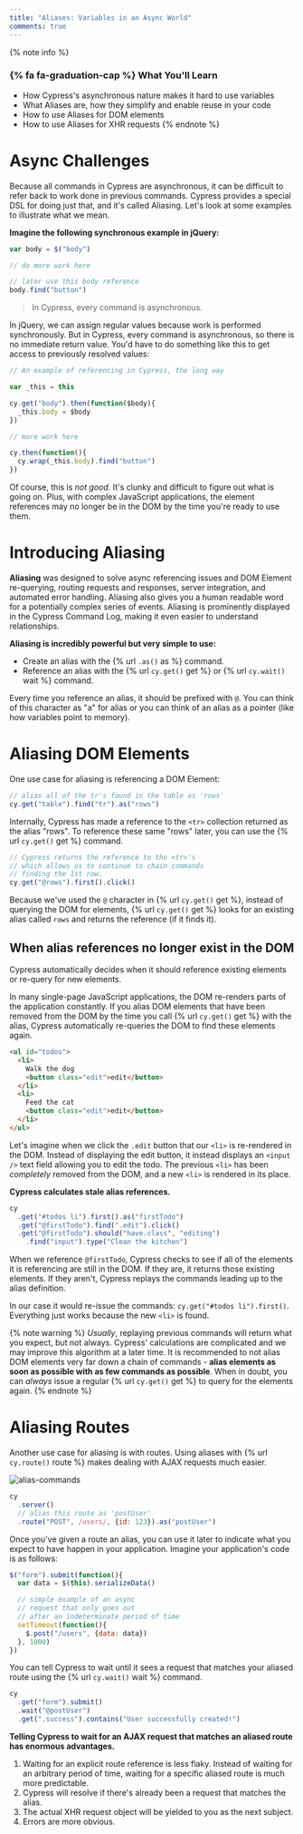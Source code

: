```yaml
---
title: "Aliases: Variables in an Async World"
comments: true
---
```


{% note info %}
### {% fa fa-graduation-cap %} What You'll Learn

- How Cypress's asynchronous nature makes it hard to use variables
- What Aliases are, how they simplify and enable reuse in your code
- How to use Aliases for DOM elements
- How to use Aliases for XHR requests
{% endnote %}

# Async Challenges

Because all commands in Cypress are asynchronous, it can be difficult to refer back to work done in previous commands. Cypress provides a special DSL for doing just that, and it's called Aliasing. Let's look at some examples to illustrate what we mean.

**Imagine the following synchronous example in jQuery:**

```javascript
var body = $("body")

// do more work here

// later use this body reference
body.find("button")
```

> In Cypress, every command is asynchronous.

In jQuery, we can assign regular values because work is performed synchronously. But in Cypress, every command is asynchronous, so there is no immediate return value. You'd have to do something like this to get access to previously resolved values:

```javascript
// An example of referencing in Cypress, the long way

var _this = this

cy.get("body").then(function($body){
  _this.body = $body
})

// more work here

cy.then(function(){
  cy.wrap(_this.body).find("button")
})
```

Of course, this is *not good*. It's clunky and difficult to figure out what is going on. Plus, with complex JavaScript applications, the element references may no longer be in the DOM by the time you're ready to use them.

# Introducing Aliasing

**Aliasing** was designed to solve async referencing issues and DOM Element re-querying, routing requests and responses, server integration, and automated error handling. Aliasing also gives you a human readable word for a potentially complex series of events. Aliasing is prominently displayed in the Cypress Command Log, making it even easier to understand relationships.

**Aliasing is incredibly powerful but very simple to use:**

* Create an alias with the {% url `.as()` as %} command.
* Reference an alias with the {% url `cy.get()` get %} or {% url `cy.wait()` wait %} command.

Every time you reference an alias, it should be prefixed with `@`. You can think of this character as "a" for alias or you can think of an alias as a pointer (like how variables point to memory).

# Aliasing DOM Elements

One use case for aliasing is referencing a DOM Element:

```javascript
// alias all of the tr's found in the table as 'rows'
cy.get("table").find("tr").as("rows")
```

Internally, Cypress has made a reference to the `<tr>` collection returned as the alias "rows". To reference these same "rows" later, you can use the {% url `cy.get()` get %} command.

```javascript
// Cypress returns the reference to the <tr>'s
// which allows us to continue to chain commands
// finding the 1st row.
cy.get("@rows").first().click()
```

Because we've used the `@` character in {% url `cy.get()` get %}, instead of querying the DOM for elements, {% url `cy.get()` get %} looks for an existing alias called `rows` and returns the reference (if it finds it).

## When alias references no longer exist in the DOM

Cypress automatically decides when it should reference existing elements or re-query for new elements.

In many single-page JavaScript applications, the DOM re-renders parts of the application constantly. If you alias DOM elements that have been removed from the DOM by the time you call {% url `cy.get()` get %} with the alias, Cypress automatically re-queries the DOM to find these elements again.

```html
<ul id="todos">
  <li>
    Walk the dog
    <button class="edit">edit</button>
  </li>
  <li>
    Feed the cat
    <button class="edit">edit</button>
  </li>
</ul>
```

Let's imagine when we click the `.edit` button that our `<li>` is re-rendered in the DOM. Instead of displaying the edit button, it instead displays an `<input />` text field allowing you to edit the todo. The previous `<li>` has been *completely* removed from the DOM, and a new `<li>` is rendered in its place.

**Cypress calculates stale alias references.**

```javascript
cy
  .get("#todos li").first().as("firstTodo")
  .get("@firstTodo").find(".edit").click()
  .get("@firstTodo").should("have.class", "editing")
    .find("input").type("Clean the kitchen")
```

When we reference `@firstTodo`, Cypress checks to see if all of the elements it is referencing are still in the DOM. If they are, it returns those existing elements. If they aren't, Cypress replays the commands leading up to the alias definition.

In our case it would re-issue the commands: `cy.get("#todos li").first()`. Everything just works because the new `<li>` is found.

{% note warning  %}
*Usually*, replaying previous commands will return what you expect, but not always. Cypress' calculations are complicated and we may improve this algorithm at a later time. It is recommended to not alias DOM elements very far down a chain of commands - **alias elements as soon as possible with as few commands as possible**. When in doubt, you can *always* issue a regular {% url `cy.get()` get %} to query for the elements again.
{% endnote %}

# Aliasing Routes

Another use case for aliasing is with routes. Using aliases with {% url `cy.route()` route %} makes dealing with AJAX requests much easier.

![alias-commands](/img/guides/cypress-basics/aliases-variables-in-an-async-world/aliasing-routes.jpg)

```javascript
cy
  .server()
  // alias this route as 'postUser'
  .route("POST", /users/, {id: 123}).as("postUser")
```

Once you've given a route an alias, you can use it later to indicate what you expect to have happen in your application. Imagine your application's code is as follows:

```javascript
$("form").submit(function(){
  var data = $(this).serializeData()

  // simple example of an async
  // request that only goes out
  // after an indeterminate period of time
  setTimeout(function(){
    $.post("/users", {data: data})
  }, 1000)
})
```

You can tell Cypress to wait until it sees a request that matches your aliased route using the {% url `cy.wait()` wait %} command.

```javascript
cy
  .get("form").submit()
  .wait("@postUser")
  .get(".success").contains("User successfully created!")
```

**Telling Cypress to wait for an AJAX request that matches an aliased route has enormous advantages.**

1. Waiting for an explicit route reference is less flaky. Instead of waiting for an arbitrary period of time, waiting for a specific aliased route is much more predictable.
2. Cypress will resolve if there's already been a request that matches the alias.
3. The actual XHR request object will be yielded to you as the next subject.
4. Errors are more obvious.
